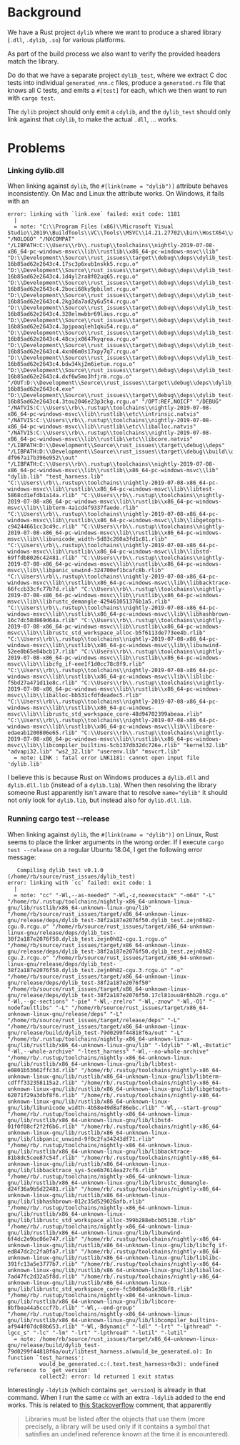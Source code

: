
# Background

We have a Rust project `dylib` where we want to produce a shared library (`.dll`, `.dylib`, `.so`) for various 
platforms. 

As part of the build process we also want to verify the provided headers match the library. 

Do do that we have a separate project `dylib_test`, where we extract C doc tests into individual 
`generated_nnn.c` files, produce a `generated.rs` file that knows all C tests, and emits a 
`#[test]` for each, which we then want to run with `cargo test`.

The `dylib` project should only emit a `cdylib`, and the `dylib_test` should only link against that
`cdylib`, to make the actual `.dll`, ... works.  

   

# Problems

### Linking dylib.dll

When linking against `dylib`, the `#[link(name = "dylib")]` attribute behaves inconsistently. On 
Mac and Linux the attribute works. On Windows, it fails with an 

```
error: linking with `link.exe` failed: exit code: 1181
  |
  = note: "C:\\Program Files (x86)\\Microsoft Visual Studio\\2019\\BuildTools\\VC\\Tools\\MSVC\\14.21.27702\\bin\\HostX64\\x64\\link.exe" "/NOLOGO" "/NXCOMPAT" "/LIBPATH:C:\\Users\\rb\\.rustup\\toolchains\\nightly-2019-07-08-x86_64-pc-windows-msvc\\lib\\rustlib\\x86_64-pc-windows-msvc\\lib" "D:\\Development\\Source\\rust_issues\\target\\debug\\deps\\dylib_test-16b85ad62e2643c4.17sc3p6xub1nskk5.rcgu.o" "D:\\Development\\Source\\rust_issues\\target\\debug\\deps\\dylib_test-16b85ad62e2643c4.1d4yl2ra8f02uq65.rcgu.o" "D:\\Development\\Source\\rust_issues\\target\\debug\\deps\\dylib_test-16b85ad62e2643c4.2boci68ky9pbilmt.rcgu.o" "D:\\Development\\Source\\rust_issues\\target\\debug\\deps\\dylib_test-16b85ad62e2643c4.2kg3da7ad2y6u5t4.rcgu.o" "D:\\Development\\Source\\rust_issues\\target\\debug\\deps\\dylib_test-16b85ad62e2643c4.328elmwbbr69laus.rcgu.o" "D:\\Development\\Source\\rust_issues\\target\\debug\\deps\\dylib_test-16b85ad62e2643c4.3pjpoaqleh1qku54.rcgu.o" "D:\\Development\\Source\\rust_issues\\target\\debug\\deps\\dylib_test-16b85ad62e2643c4.48cxjx0647kyqroa.rcgu.o" "D:\\Development\\Source\\rust_issues\\target\\debug\\deps\\dylib_test-16b85ad62e2643c4.4xn06m0s17xpy7q7.rcgu.o" "D:\\Development\\Source\\rust_issues\\target\\debug\\deps\\dylib_test-16b85ad62e2643c4.bdw34kj2m6ietun.rcgu.o" "D:\\Development\\Source\\rust_issues\\target\\debug\\deps\\dylib_test-16b85ad62e2643c4.dxf6w5mo3hfjrm.rcgu.o" "/OUT:D:\\Development\\Source\\rust_issues\\target\\debug\\deps\\dylib_test-16b85ad62e2643c4.exe" "D:\\Development\\Source\\rust_issues\\target\\debug\\deps\\dylib_test-16b85ad62e2643c4.3tou2046e23p3ckg.rcgu.o" "/OPT:REF,NOICF" "/DEBUG" "/NATVIS:C:\\Users\\rb\\.rustup\\toolchains\\nightly-2019-07-08-x86_64-pc-windows-msvc\\lib\\rustlib\\etc\\intrinsic.natvis" "/NATVIS:C:\\Users\\rb\\.rustup\\toolchains\\nightly-2019-07-08-x86_64-pc-windows-msvc\\lib\\rustlib\\etc\\liballoc.natvis" "/NATVIS:C:\\Users\\rb\\.rustup\\toolchains\\nightly-2019-07-08-x86_64-pc-windows-msvc\\lib\\rustlib\\etc\\libcore.natvis" "/LIBPATH:D:\\Development\\Source\\rust_issues\\target\\debug\\deps" "/LIBPATH:D:\\Development\\Source\\rust_issues\\target\\debug\\build\\dylib_test-df967a17b396e952\\out" "/LIBPATH:C:\\Users\\rb\\.rustup\\toolchains\\nightly-2019-07-08-x86_64-pc-windows-msvc\\lib\\rustlib\\x86_64-pc-windows-msvc\\lib" "dylib.lib" "test_harness.lib" "C:\\Users\\rb\\.rustup\\toolchains\\nightly-2019-07-08-x86_64-pc-windows-msvc\\lib\\rustlib\\x86_64-pc-windows-msvc\\lib\\libtest-5868cd1efdb1a14a.rlib" "C:\\Users\\rb\\.rustup\\toolchains\\nightly-2019-07-08-x86_64-pc-windows-msvc\\lib\\rustlib\\x86_64-pc-windows-msvc\\lib\\libterm-4a1cd4f9337faede.rlib" "C:\\Users\\rb\\.rustup\\toolchains\\nightly-2019-07-08-x86_64-pc-windows-msvc\\lib\\rustlib\\x86_64-pc-windows-msvc\\lib\\libgetopts-c94244661cc3c49c.rlib" "C:\\Users\\rb\\.rustup\\toolchains\\nightly-2019-07-08-x86_64-pc-windows-msvc\\lib\\rustlib\\x86_64-pc-windows-msvc\\lib\\libunicode_width-5d83c260a3fd1c81.rlib" "C:\\Users\\rb\\.rustup\\toolchains\\nightly-2019-07-08-x86_64-pc-windows-msvc\\lib\\rustlib\\x86_64-pc-windows-msvc\\lib\\libstd-69ffdb8026c42481.rlib" "C:\\Users\\rb\\.rustup\\toolchains\\nightly-2019-07-08-x86_64-pc-windows-msvc\\lib\\rustlib\\x86_64-pc-windows-msvc\\lib\\libpanic_unwind-324700ef1bcafc8b.rlib" "C:\\Users\\rb\\.rustup\\toolchains\\nightly-2019-07-08-x86_64-pc-windows-msvc\\lib\\rustlib\\x86_64-pc-windows-msvc\\lib\\libbacktrace-66fccb33cfc77b7d.rlib" "C:\\Users\\rb\\.rustup\\toolchains\\nightly-2019-07-08-x86_64-pc-windows-msvc\\lib\\rustlib\\x86_64-pc-windows-msvc\\lib\\librustc_demangle-429461051376b1a5.rlib" "C:\\Users\\rb\\.rustup\\toolchains\\nightly-2019-07-08-x86_64-pc-windows-msvc\\lib\\rustlib\\x86_64-pc-windows-msvc\\lib\\libhashbrown-16c7dc58d869d64a.rlib" "C:\\Users\\rb\\.rustup\\toolchains\\nightly-2019-07-08-x86_64-pc-windows-msvc\\lib\\rustlib\\x86_64-pc-windows-msvc\\lib\\librustc_std_workspace_alloc-b5f6113de773ee4b.rlib" "C:\\Users\\rb\\.rustup\\toolchains\\nightly-2019-07-08-x86_64-pc-windows-msvc\\lib\\rustlib\\x86_64-pc-windows-msvc\\lib\\libunwind-52ee0b65e04bcb17.rlib" "C:\\Users\\rb\\.rustup\\toolchains\\nightly-2019-07-08-x86_64-pc-windows-msvc\\lib\\rustlib\\x86_64-pc-windows-msvc\\lib\\libcfg_if-eee1f1d0cc78c8f9.rlib" "C:\\Users\\rb\\.rustup\\toolchains\\nightly-2019-07-08-x86_64-pc-windows-msvc\\lib\\rustlib\\x86_64-pc-windows-msvc\\lib\\liblibc-f5bd27a471d11e8c.rlib" "C:\\Users\\rb\\.rustup\\toolchains\\nightly-2019-07-08-x86_64-pc-windows-msvc\\lib\\rustlib\\x86_64-pc-windows-msvc\\lib\\liballoc-bb531cfdfdeadec5.rlib" "C:\\Users\\rb\\.rustup\\toolchains\\nightly-2019-07-08-x86_64-pc-windows-msvc\\lib\\rustlib\\x86_64-pc-windows-msvc\\lib\\librustc_std_workspace_core-48d94702399abeaa.rlib" "C:\\Users\\rb\\.rustup\\toolchains\\nightly-2019-07-08-x86_64-pc-windows-msvc\\lib\\rustlib\\x86_64-pc-windows-msvc\\lib\\libcore-edaeab1200806e65.rlib" "C:\\Users\\rb\\.rustup\\toolchains\\nightly-2019-07-08-x86_64-pc-windows-msvc\\lib\\rustlib\\x86_64-pc-windows-msvc\\lib\\libcompiler_builtins-5cb137db32dc726e.rlib" "kernel32.lib" "advapi32.lib" "ws2_32.lib" "userenv.lib" "msvcrt.lib"
  = note: LINK : fatal error LNK1181: cannot open input file 'dylib.lib'
```  

I believe this is because Rust on Windows produces a `dylib.dll` and `dylib.dll.lib` (instead of a `dylib.lib`). When then resolving 
the library someone Rust apparently isn't aware that to resolve `name="dylib"` it should not only look for `dylib.lib`, 
but instead also for `dylib.dll.lib`.




### Running cargo test --release

When linking against `dylib`, the `#[link(name = "dylib")]` on Linux, Rust seems to place the 
linker arguments in the wrong order. If I execute `cargo test --release` on a regular Ubuntu 18.04, I get 
the following error message:


```
   Compiling dylib_test v0.1.0 (/home/rb/source/rust_issues/dylib_test)
error: linking with `cc` failed: exit code: 1
  |
  = note: "cc" "-Wl,--as-needed" "-Wl,-z,noexecstack" "-m64" "-L" "/home/rb/.rustup/toolchains/nightly-x86_64-unknown-linux-gnu/lib/rustlib/x86_64-unknown-linux-gnu/lib" "/home/rb/source/rust_issues/target/x86_64-unknown-linux-gnu/release/deps/dylib_test-38f2a187e2076f50.dylib_test.zejn0h82-cgu.0.rcgu.o" "/home/rb/source/rust_issues/target/x86_64-unknown-linux-gnu/release/deps/dylib_test-38f2a187e2076f50.dylib_test.zejn0h82-cgu.1.rcgu.o" "/home/rb/source/rust_issues/target/x86_64-unknown-linux-gnu/release/deps/dylib_test-38f2a187e2076f50.dylib_test.zejn0h82-cgu.2.rcgu.o" "/home/rb/source/rust_issues/target/x86_64-unknown-linux-gnu/release/deps/dylib_test-38f2a187e2076f50.dylib_test.zejn0h82-cgu.3.rcgu.o" "-o" "/home/rb/source/rust_issues/target/x86_64-unknown-linux-gnu/release/deps/dylib_test-38f2a187e2076f50" "/home/rb/source/rust_issues/target/x86_64-unknown-linux-gnu/release/deps/dylib_test-38f2a187e2076f50.17cl81ouu8r6hb2h.rcgu.o" "-Wl,--gc-sections" "-pie" "-Wl,-zrelro" "-Wl,-znow" "-Wl,-O1" "-nodefaultlibs" "-L" "/home/rb/source/rust_issues/target/x86_64-unknown-linux-gnu/release/deps" "-L" "/home/rb/source/rust_issues/target/release/deps" "-L" "/home/rb/source/rust_issues/target/x86_64-unknown-linux-gnu/release/build/dylib_test-79d0299f44818f6a/out" "-L" "/home/rb/.rustup/toolchains/nightly-x86_64-unknown-linux-gnu/lib/rustlib/x86_64-unknown-linux-gnu/lib" "-ldylib" "-Wl,-Bstatic" "-Wl,--whole-archive" "-ltest_harness" "-Wl,--no-whole-archive" "/home/rb/.rustup/toolchains/nightly-x86_64-unknown-linux-gnu/lib/rustlib/x86_64-unknown-linux-gnu/lib/libtest-e0801b53662ffc3d.rlib" "/home/rb/.rustup/toolchains/nightly-x86_64-unknown-linux-gnu/lib/rustlib/x86_64-unknown-linux-gnu/lib/libterm-cdfff332358115a2.rlib" "/home/rb/.rustup/toolchains/nightly-x86_64-unknown-linux-gnu/lib/rustlib/x86_64-unknown-linux-gnu/lib/libgetopts-62071f29a3dbf8f6.rlib" "/home/rb/.rustup/toolchains/nightly-x86_64-unknown-linux-gnu/lib/rustlib/x86_64-unknown-linux-gnu/lib/libunicode_width-4b58e49d8af86ebc.rlib" "-Wl,--start-group" "/home/rb/.rustup/toolchains/nightly-x86_64-unknown-linux-gnu/lib/rustlib/x86_64-unknown-linux-gnu/lib/libstd-01f0f08cf2f2f6b6.rlib" "/home/rb/.rustup/toolchains/nightly-x86_64-unknown-linux-gnu/lib/rustlib/x86_64-unknown-linux-gnu/lib/libpanic_unwind-9f0c2fa34243df71.rlib" "/home/rb/.rustup/toolchains/nightly-x86_64-unknown-linux-gnu/lib/rustlib/x86_64-unknown-linux-gnu/lib/libbacktrace-81b8dc5cee87c54f.rlib" "/home/rb/.rustup/toolchains/nightly-x86_64-unknown-linux-gnu/lib/rustlib/x86_64-unknown-linux-gnu/lib/libbacktrace_sys-5ce6b7614ea27cf6.rlib" "/home/rb/.rustup/toolchains/nightly-x86_64-unknown-linux-gnu/lib/rustlib/x86_64-unknown-linux-gnu/lib/librustc_demangle-d24f36a9b5d22481.rlib" "/home/rb/.rustup/toolchains/nightly-x86_64-unknown-linux-gnu/lib/rustlib/x86_64-unknown-linux-gnu/lib/libhashbrown-012c35d529026afb.rlib" "/home/rb/.rustup/toolchains/nightly-x86_64-unknown-linux-gnu/lib/rustlib/x86_64-unknown-linux-gnu/lib/librustc_std_workspace_alloc-399b288ebcb05138.rlib" "/home/rb/.rustup/toolchains/nightly-x86_64-unknown-linux-gnu/lib/rustlib/x86_64-unknown-linux-gnu/lib/libunwind-6f4dc2e9bc06e747.rlib" "/home/rb/.rustup/toolchains/nightly-x86_64-unknown-linux-gnu/lib/rustlib/x86_64-unknown-linux-gnu/lib/libcfg_if-ed847dc2c2fa0fa7.rlib" "/home/rb/.rustup/toolchains/nightly-x86_64-unknown-linux-gnu/lib/rustlib/x86_64-unknown-linux-gnu/lib/liblibc-391fc13a5e3777b7.rlib" "/home/rb/.rustup/toolchains/nightly-x86_64-unknown-linux-gnu/lib/rustlib/x86_64-unknown-linux-gnu/lib/liballoc-7ad47fc2d32a5f8d.rlib" "/home/rb/.rustup/toolchains/nightly-x86_64-unknown-linux-gnu/lib/rustlib/x86_64-unknown-linux-gnu/lib/librustc_std_workspace_core-fc50d0a6a1e38bf8.rlib" "/home/rb/.rustup/toolchains/nightly-x86_64-unknown-linux-gnu/lib/rustlib/x86_64-unknown-linux-gnu/lib/libcore-8bfbea44a5cccf7b.rlib" "-Wl,--end-group" "/home/rb/.rustup/toolchains/nightly-x86_64-unknown-linux-gnu/lib/rustlib/x86_64-unknown-linux-gnu/lib/libcompiler_builtins-af944f07dc08b653.rlib" "-Wl,-Bdynamic" "-ldl" "-lrt" "-lpthread" "-lgcc_s" "-lc" "-lm" "-lrt" "-lpthread" "-lutil" "-lutil"
  = note: /home/rb/source/rust_issues/target/x86_64-unknown-linux-gnu/release/build/dylib_test-79d0299f44818f6a/out/libtest_harness.a(would_be_generated.o): In function `test_harness':
          would_be_generated.c:(.text.test_harness+0x3): undefined reference to `get_version'
          collect2: error: ld returned 1 exit status

```

Interestingly `-ldylib` (which contains `get_version`) is already in that command.  When I run the same `cc` with an extra `-ldylib` added to the end works. This is related to [this Stackoverflow](https://stackoverflow.com/questions/10456581/undefined-reference-to-symbol-even-when-nm-indicates-that-this-symbol-is-present/) comment, that apparently

> Libraries must be listed after the objects that use them (more precisely, a library will be used only if it contains a symbol that satisfies an undefined reference known at the time it is encountered). 


 